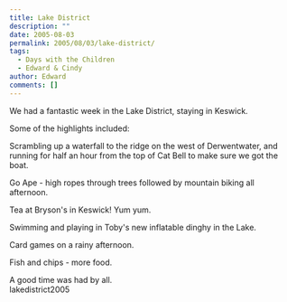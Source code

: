 ```yaml
---
title: Lake District
description: ""
date: 2005-08-03
permalink: 2005/08/03/lake-district/
tags:
  - Days with the Children
  - Edward & Cindy
author: Edward
comments: []
---
```


We had a fantastic week in the Lake District, staying in Keswick.

Some of the highlights included:

Scrambling up a waterfall to the ridge on the west of Derwentwater, and
running for half an hour from the top of Cat Bell to make sure we got
the boat.

Go Ape - high ropes through trees followed by mountain biking all
afternoon.

Tea at Bryson\'s in Keswick! Yum yum.

Swimming and playing in Toby\'s new inflatable dinghy in the Lake.

Card games on a rainy afternoon.

Fish and chips - more food.

A good time was had by all.  
 <wpg2>lakedistrict2005</wpg2>

